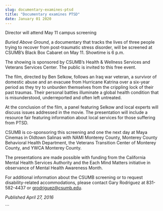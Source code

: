 ```yaml
---
slug: documentary-examines-ptsd
title: "Documentary examines PTSD"
date: January 01 2020
---
```


 
<p>Director will attend May 11 campus screening</p>
<p>
  <em>Buried Above Ground</em>, a documentary that tracks the lives of three
  people trying to recover from post&#45;traumatic stress disorder, will be
  screened at CSUMB’s Black Box Cabaret on May 11. Showtime is 6 p.m.
</p>
<p>
  The showing is sponsored by CSUMB’s Health &amp; Wellness Services and
  Veterans Services Center. The public is invited to this free event.
</p>
<p>
  The film, directed by Ben Selkow, follows an Iraq war veteran, a survivor of
  domestic abuse and an evacuee from Hurricane Katrina over a six&#45;year
  period as they try to unburden themselves from the crippling lock of their
  past traumas. Their personal battles illuminate a global health condition that
  is misunderstood, underreported and often left untreated.
</p>
<p>
  At the conclusion of the film, a panel featuring Selkow and local experts will
  discuss issues addressed in the movie. The presentation will include a
  resource fair featuring information about local services for those suffering
  from PTSD.
</p>
<p>
  CSUMB is co&#45;sponsoring this screening and one the next day at Maya Cinemas
  in Oldtown Salinas with NAMI Monterey County, Monterey County Behavioral
  Health Department, the Veterans Transition Center of Monterey County, and YWCA
  Monterey County.
</p>
<p>
  The presentations are made possible with funding from the California Mental
  Health Services Authority and the Each Mind Matters initiative in observance
  of Mental Health Awareness Month.
</p>
<p>
  For additional information about the CSUMB screening or to request
  disability&#45;related accommodations, please contact Gary Rodriguez at
  831&#45;582&#45;4437 or
  <a
    href="&#x6d;&#x61;&#105;&#108;&#x74;&#x6f;&#x3a;&#103;&#114;&#x6f;&#x64;&#x72;&#105;&#103;&#x75;&#x65;&#x7a;&#64;&#99;&#x73;&#x75;&#x6d;&#98;&#46;&#x65;&#x64;&#x75;"
    >grodriguez@csumb.edu</a
  >.
</p>
<p><em>Published April 27, 2016</em></p>
```
